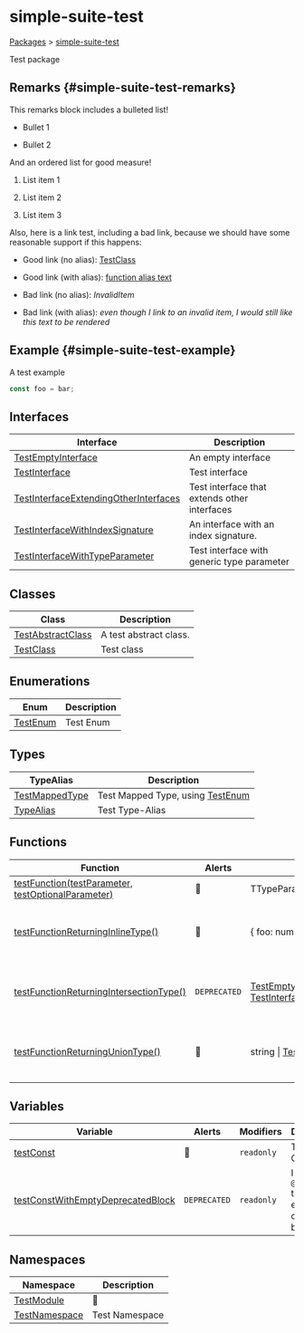 # simple-suite-test

[Packages](docs/) &gt; [simple-suite-test](docs/simple-suite-test)

Test package

## Remarks {#simple-suite-test-remarks}

This remarks block includes a bulleted list!

-   Bullet 1

-   Bullet 2

And an ordered list for good measure!

1. List item 1

2. List item 2

3. List item 3

Also, here is a link test, including a bad link, because we should have some reasonable support if this happens:

-   Good link (no alias): [TestClass](docs/simple-suite-test/testclass-class)

-   Good link (with alias): [function alias text](docs/simple-suite-test/testfunction-function)

-   Bad link (no alias): <i>InvalidItem</i>

-   Bad link (with alias): <i>even though I link to an invalid item, I would still like this text to be rendered</i>

## Example {#simple-suite-test-example}

A test example

```typescript
const foo = bar;
```

## Interfaces

| Interface                                                                                                       | Description                                  |
| --------------------------------------------------------------------------------------------------------------- | -------------------------------------------- |
| [TestEmptyInterface](docs/simple-suite-test/testemptyinterface-interface)                                       | An empty interface                           |
| [TestInterface](docs/simple-suite-test/testinterface-interface)                                                 | Test interface                               |
| [TestInterfaceExtendingOtherInterfaces](docs/simple-suite-test/testinterfaceextendingotherinterfaces-interface) | Test interface that extends other interfaces |
| [TestInterfaceWithIndexSignature](docs/simple-suite-test/testinterfacewithindexsignature-interface)             | An interface with an index signature.        |
| [TestInterfaceWithTypeParameter](docs/simple-suite-test/testinterfacewithtypeparameter-interface)               | Test interface with generic type parameter   |

## Classes

| Class                                                               | Description            |
| ------------------------------------------------------------------- | ---------------------- |
| [TestAbstractClass](docs/simple-suite-test/testabstractclass-class) | A test abstract class. |
| [TestClass](docs/simple-suite-test/testclass-class)                 | Test class             |

## Enumerations

| Enum                                             | Description |
| ------------------------------------------------ | ----------- |
| [TestEnum](docs/simple-suite-test/testenum-enum) | Test Enum   |

## Types

| TypeAlias                                                         | Description                                                              |
| ----------------------------------------------------------------- | ------------------------------------------------------------------------ |
| [TestMappedType](docs/simple-suite-test/testmappedtype-typealias) | Test Mapped Type, using [TestEnum](docs/simple-suite-test/testenum-enum) |
| [TypeAlias](docs/simple-suite-test/typealias-typealias)           | Test Type-Alias                                                          |

## Functions

| Function                                                                                                         | Alerts                  | Return Type                                                                                                                                                                                             | Description                               |
| ---------------------------------------------------------------------------------------------------------------- | ----------------------- | ------------------------------------------------------------------------------------------------------------------------------------------------------------------------------------------------------- | ----------------------------------------- |
| [testFunction(testParameter, testOptionalParameter)](docs/simple-suite-test/testfunction-function)               | 📝                      | TTypeParameter                                                                                                                                                                                          | Test function                             |
| [testFunctionReturningInlineType()](docs/simple-suite-test/testfunctionreturninginlinetype-function)             | 📝                      | { foo: number; bar: [TestEnum](docs/simple-suite-test/testenum-enum)<!-- -->; }                                                                                                                         | Test function that returns an inline type |
| [testFunctionReturningIntersectionType()](docs/simple-suite-test/testfunctionreturningintersectiontype-function) | <code>DEPRECATED</code> | [TestEmptyInterface](docs/simple-suite-test/testemptyinterface-interface) &amp; [TestInterfaceWithTypeParameter](docs/simple-suite-test/testinterfacewithtypeparameter-interface)<!-- -->&lt;number&gt; | Test function that returns an inline type |
| [testFunctionReturningUnionType()](docs/simple-suite-test/testfunctionreturninguniontype-function)               | 📝                      | string \| [TestInterface](docs/simple-suite-test/testinterface-interface)                                                                                                                               | Test function that returns an inline type |

## Variables

| Variable                                                                                               | Alerts                  | Modifiers             | Description                                                        |
| ------------------------------------------------------------------------------------------------------ | ----------------------- | --------------------- | ------------------------------------------------------------------ |
| [testConst](docs/simple-suite-test/testconst-variable)                                                 | 📝                      | <code>readonly</code> | Test Constant                                                      |
| [testConstWithEmptyDeprecatedBlock](docs/simple-suite-test/testconstwithemptydeprecatedblock-variable) | <code>DEPRECATED</code> | <code>readonly</code> | I have a <code>@deprecated</code> tag with an empty comment block. |

## Namespaces

| Namespace                                                       | Description    |
| --------------------------------------------------------------- | -------------- |
| [TestModule](docs/simple-suite-test/testmodule-namespace)       | 📝             |
| [TestNamespace](docs/simple-suite-test/testnamespace-namespace) | Test Namespace |
